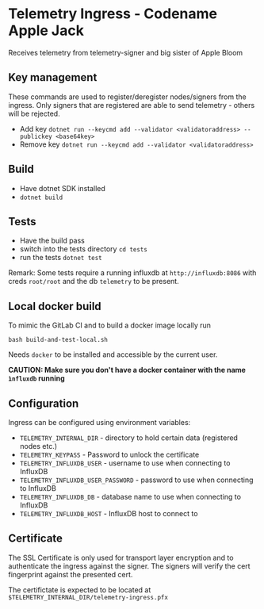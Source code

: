 # Telemetry Ingress - Codename Apple Jack

Receives telemetry from telemetry-signer and big sister of Apple Bloom

## Key management

These commands are used to register/deregister nodes/signers from the ingress. Only signers that are registered are able to send telemetry - others will be rejected. 

* Add key `dotnet run --keycmd add --validator <validatoraddress> --publickey <base64key>`
* Remove key `dotnet run --keycmd add --validator <validatoraddress>`

## Build

- Have dotnet SDK installed
- `dotnet build`

## Tests

- Have the build pass
- switch into the tests directory `cd tests`
- run the tests `dotnet test`

Remark: Some tests require a running influxdb at `http://influxdb:8086` with creds `root/root` and the db `telemetry` to be present.

## Local docker build

To mimic the GitLab CI and to build a docker image locally run 

```
bash build-and-test-local.sh
```

Needs `docker` to be installed and accessible by the current user.

**CAUTION: Make sure you don't have a docker container with the name `ìnfluxdb` running**

## Configuration

Ingress can be configured using environment variables:

- `TELEMETRY_INTERNAL_DIR` - directory to hold certain data (registered nodes etc.)
- `TELEMETRY_KEYPASS` - Password to unlock the certificate
- `TELEMETRY_INFLUXDB_USER` - username to use when connecting to InfluxDB
- `TELEMETRY_INFLUXDB_USER_PASSWORD` - password to use when connecting to InfluxDB
- `TELEMETRY_INFLUXDB_DB` - database name to use when connecting to InfluxDB
- `TELEMETRY_INFLUXDB_HOST` - InfluxDB host to connect to

## Certificate

The SSL Certificate is only used for transport layer encryption and to authenticate the ingress against the signer. The signers will verify the cert fingerprint against the presented cert.

The certifictate is expected to be located at `$TELEMETRY_INTERNAL_DIR/telemetry-ingress.pfx`

